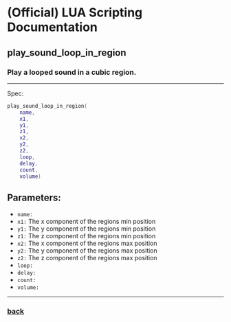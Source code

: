 
# (Official) LUA Scripting Documentation

## play_sound_loop_in_region

### Play a looped sound in a cubic region.
___
Spec:
```lua
play_sound_loop_in_region(
	name,
	x1,
	y1,
	z1,
	x2,
	y2,
	z2,
	loop,
	delay,
	count,
	volume)
```
## Parameters:
- `name:` 
- `x1:` The x component of the regions min position
- `y1:` The y component of the regions min position
- `z1:` The z component of the regions min position
- `x2:` The x component of the regions max position
- `y2:` The y component of the regions max position
- `z2:` The z component of the regions max position
- `loop:` 
- `delay:` 
- `count:` 
- `volume:` 

___
### [back](../sound)
